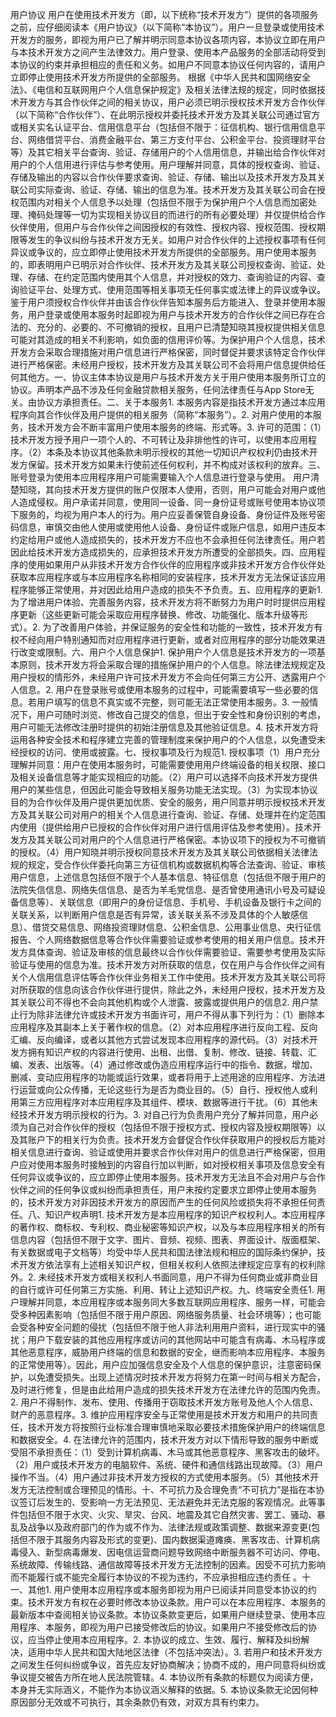 用户协议
用户在使用技术开发方（即，以下统称“技术开发方”）提供的各项服务之前，应仔细阅读本《用户协议》（以下简称“本协议”）。用户一旦登录或使用技术开发方的服务，即视为用户已了解并明示同意本协议各项内容，本协议立即在用户与本技术开发方之间产生法律效力。用户登录、使用本产品服务的全部活动将受到本协议的约束并承担相应的责任和义务。如用户不同意本协议任何内容的，请用户立即停止使用技术开发方所提供的全部服务。 根据《中华人民共和国网络安全法》、《电信和互联网用户个人信息保护规定》及相关法律法规的规定，同时依据技术开发方与其合作伙伴之间的相关协议，用户必须已明示授权技术开发方合作伙伴（以下简称“合作伙伴”）、在此明示授权并委托技术开发方及其关联公司通过官方或相关实名认证平台、信用信息平台（包括但不限于：征信机构、银行信用信息平台、网络借贷平台、消费金融平台、第三方支付平台、公积金平台、投资理财平台等）及其它相关平台查询、验证、存储用户的个人信用信息，并输出给合作伙伴对用户的个人信用进行评估与参考使用。用户理解并同意，具体的授权查询、验证、存储及输出的内容以合作伙伴要求查询、验证、存储、输出以及技术开发方及其关联公司实际查询、验证、存储、输出的信息为准。技术开发方及其关联公司会在授权范围内对相关个人信息予以处理（包括但不限于为保护用户个人信息而加密处理、掩码处理等一切为实现相关协议目的而进行的所有必要处理）并仅提供给合作伙伴使用，但用户与合作伙伴之间因授权的有效性、授权内容、授权范围、授权期限等发生的争议纠纷与技术开发方无关。如用户对合作伙伴的上述授权事项有任何异议或争议的，应立即停止使用技术开发方所提供的全部服务。用户使用本服务的，即表明用户已明示对合作伙伴、技术开发方及其关联公司授权查询、验证、处理、存储、在约定范围内使用其个人信息，并对授权的效力、查询验证的内容、查询验证平台、处理方式、使用范围等相关事项无任何事实或法律上的异议或争议。 鉴于用户须授权合作伙伴并由该合作伙伴告知本服务后方能进入、登录并使用本服务，用户登录或使用本服务时起即视为用户与技术开发方的合作伙伴之间已存在合法的、充分的、必要的、不可撤销的授权，且用户已清楚知晓其授权提供相关信息可能对其造成的相关不利影响，如负面的信用评价等。为保护用户个人信息，技术开发方会采取合理措施对用户信息进行严格保密，同时督促并要求该特定合作伙伴进行严格保密。未经用户授权，技术开发方及其关联公司不会将用户信息提供给任何其他方。一、协议主体本协议是用户与技术开发方关于用户使用本服务所订立的协议。声明本产品不涉及任何金融贷款相关服务，任何法律责任与App Store无关。由协议方承担责任。二、关于本服务1. 本服务内容是指技术开发方通过本应用程序向其合作伙伴及用户提供的相关服务（简称“本服务”）。2. 对用户使用的本服务，技术开发方会不断丰富用户使用本服务的终端、形式等。3. 许可的范围：（1）技术开发方授予用户一项个人的、不可转让及非排他性的许可，以使用本应用程序。（2）本条及本协议其他条款未明示授权的其他一切知识产权权利仍由技术开发方保留。技术开发方如果未行使前述任何权利，并不构成对该权利的放弃。三、账号登录为使用本应用程序用户可能需要输入个人信息进行登录与使用。 用户清楚知晓，其向技术开发方提供的账户仅限本人使用，否则，用户可能会对用户或他人造成侵权。用户承诺并同意，使用同一设备、同一身份证号或账号使用本协议项下服务的，均视为用户本人的行为。用户应妥善保管自身设备、身份证件及账号密码信息，审慎交由他人使用或使用他人设备、身份证件或账户信息，如用户违反本约定给用户或他人造成损失的，技术开发方不应也不会承担任何法律责任。用户若因此给技术开发方造成损失的，应承担技术开发方所遭受的全部损失。四、应用程序的使用如果用户从非技术开发方合作伙伴的应用程序或非技术开发方合作伙伴处获取本应用程序或与本应用程序名称相同的安装程序，技术开发方无法保证该应用程序能够正常使用，并对因此给用户造成的损失不予负责。五、应用程序的更新1. 为了增进用户体验、完善服务内容，技术开发方将不断努力为用户时时提供应用程序更新（这些更新可能会采取应用程序替换、修改、功能强化、版本升级等形式）。2. 为了改善用户体验，并保证服务的安全性和功能的一致性，技术开发方有权不经向用户特别通知而对应用程序进行更新，或者对应用程序的部分功能效果进行改变或限制。六、用户个人信息保护1. 保护用户个人信息是技术开发方的一项基本原则，技术开发方将会采取合理的措施保护用户的个人信息。除法律法规规定及用户授权的情形外，未经用户许可技术开发方不会向任何第三方公开、透露用户个人信息。2. 用户在登录账号或使用本服务的过程中，可能需要填写一些必要的信息。若用户填写的信息不真实或不完整，则可能无法正常使用本服务。3. 一般情况下，用户可随时浏览、修改自己提交的信息，但出于安全性和身份识别的考虑，用户可能无法修改注册时提供的初始注册信息及其他验证信息。4. 技术开发方将运用各种安全技术和程序建立完善的管理制度来保护用户的个人信息，以免遭受未经授权的访问、使用或披露。七、授权事项及行为规范1. 授权事项（1）用户充分理解并同意：用户在使用本服务时，可能需要使用用户终端设备的相关权限、接口及相关设备信息等才能实现相应的功能。（2）用户可以选择不向技术开发方提供用户的某些信息，但因此可能会导致相关服务功能无法实现。（3）为实现本协议目的为合作伙伴及用户提供更加优质、安全的服务，用户同意并明示授权技术开发方及其关联公司对用户的相关个人信息进行查询、验证、存储、处理并在约定范围内使用（提供给用户已授权的合作伙伴对用户进行信用评估及参考使用）。技术开发方及其关联公司对用户的个人信息进行严格保密。本协议项下的授权为不可撤销的授权。（4）用户知晓并明示授权同意技术开发方及其关联公司依据相关法律法规的规定，受合作伙伴委托向第三方征信机构或数据机构等合法查询、验证、审核用户信息，上述信息包括但不限于个人基本信息、特征信息（包括但不限于用户的法院失信信息、网络失信信息、是否为羊毛党信息、是否曾使用通讯小号及可疑设备信息等）、关联信息（即用户的身份证信息、手机号、手机设备及银行卡之间的关联关系，以判断用户信息是否有异常，该关联关系不涉及具体的个人敏感信息）、借贷交易信息、网络投资理财信息、公积金信息、公用事业信息、央行征信报告、个人网络数据信息等合作伙伴需要验证或参考使用的相关用户信息。技术开发方具体查询、验证及审核的信息最终以合作伙伴需要验证、需要参考使用及实际验证与使用的信息为准。技术开发方对所获取的信息，仅在用户与合作伙伴之间有关个人信用信息评估等合作伙伴业务相关工作中使用。技术开发方及其关联公司将对所获取的信息向该合作伙伴进行提供，除此之外，未经用户授权，技术开发方及其关联公司不得也不会向其他机构或个人泄露、披露或提供用户的信息2. 用户禁止行为除非法律允许或技术开发方书面许可，用户不得从事下列行为：（1）删除本应用程序及其副本上关于著作权的信息。（2）对本应用程序进行反向工程、反向汇编、反向编译，或者以其他方式尝试发现本应用程序的源代码。（3）对技术开发方拥有知识产权的内容进行使用、出租、出借、复制、修改、链接、转载、汇编、发表、出版等。（4）通过修改或伪造应用程序运行中的指令、数据，增加、删减、变动应用程序的功能或运行效果，或者将用于上述用途的应用程序、方法进行运营或向公众传播，无论这些行为是否为商业目的。（5）自行、授权他人或利用第三方应用程序对本应用程序及其组件、模块、数据等进行干扰。（6）其他未经技术开发方明示授权的行为。3. 对自己行为负责用户充分了解并同意，用户必须为自己对合作伙伴的授权（包括但不限于授权方式、授权内容及授权期限等）以及其账户下的相关行为负责。技术开发方会督促合作伙伴获取用户的授权后方能对相关信息进行查询、验证或使用并要求合作伙伴对用户的信息进行严格保密，但用户应对使用本服务时接触到的内容自行加以判断，如对授权相关事项及信息安全有任何异议或争议的，应立即停止使用本服务。技术开发方无法且不会对用户与合作伙伴之间的任何争议或纠纷而承担责任，用户未按约定要求立即停止使用本服务的，技术开发方对非因技术开发方的原因而产生的任何风险或损失将不承担任何责任。八、知识产权声明1. 技术开发方是本应用程序的知识产权权利人。本应用程序的著作权、商标权、专利权、商业秘密等知识产权，以及与本应用程序相关的所有信息内容（包括但不限于文字、图片、音频、视频、图表、界面设计、版面框架、有关数据或电子文档等）均受中华人民共和国法律法规和相应的国际条约保护，技术开发方依法享有上述相关知识产权，但相关权利人依照法律规定应享有的权利除外。2. 未经技术开发方或相关权利人书面同意，用户不得为任何商业或非商业目的自行或许可任何第三方实施、利用、转让上述知识产权。九、终端安全责任1. 用户理解并同意，本应用程序或本服务同大多数互联网应用程序、服务一样，可能会受多种因素影响（包括但不限于用户原因、网络服务质量、社会环境等）；也可能会受各种安全问题的侵扰（包括但不限于他人非法利用用户资料，进行现实中的骚扰；用户下载安装的其他应用程序或访问的其他网站中可能含有病毒、木马程序或其他恶意程序，威胁用户终端的信息和数据的安全，继而影响本应用程序、本服务的正常使用等）。因此，用户应加强信息安全及个人信息的保护意识，注意密码保护，以免遭受损失。出现上述情况时技术开发方将努力在第一时间与相关方配合，及时进行修复，但是由此给用户造成的损失技术开发方在法律允许的范围内免责。2. 用户不得制作、发布、使用、传播用于窃取技术开发方账号及他人个人信息、财产的恶意程序。3. 维护应用程序安全与正常使用是技术开发方和用户的共同责任，技术开发方将按照行业标准合理审慎地采取必要技术措施保护用户的终端信息和数据安全。4. 在法律允许的范围内，技术开发方对以下情形导致的服务中断或受阻不承担责任：（1）受到计算机病毒、木马或其他恶意程序、黑客攻击的破坏。（2）用户或技术开发方的电脑软件、系统、硬件和通信线路出现故障。（3）用户操作不当。（4）用户通过非技术开发方授权的方式使用本服务。（5）其他技术开发方无法控制或合理预见的情形。十、不可抗力及合理免责“不可抗力”是指在本协议签订后发生的、受影响一方无法预见、无法避免并无法克服的客观情况。此等事件包括但不限于水灾、火灾、旱灾、台风、地震及其它自然灾害、罢工、骚动、暴乱及战争以及政府部门的作为或不作为、法律法规或政策调整、数据来源变更(包括但不限于其服务内容及形式的变更)、国内数据渠道瘫痪、黑客攻击、计算机病毒侵入、新型病毒爆发、因电信运营商问题导致网络中断服务器不可访问、停电、系统故障、传输线路、通信故障等技术开发方无法控制的因素。因受不可抗力影响而不能履行或不能完全履行本协议的不视为违约，不应承担相应违约责任 。十一、其他1. 用户使用本应用程序或本服务即视为用户已阅读并同意受本协议的约束。技术开发方有权在必要时修改本协议条款。用户可以在本应用程序、本服务的最新版本中查阅相关协议条款。本协议条款变更后，如果用户继续登录、使用本应用程序、本服务，即视为用户已接受修改后的协议。如果用户不接受修改后的协议，应当停止使用本应用程序。2. 本协议的成立、生效、履行、解释及纠纷解决，适用中华人民共和国大陆地区法律（不包括冲突法）。3. 若用户和技术开发方之间发生任何纠纷或争议，首先应友好协商解决；协商不成的，用户同意将纠纷或争议提交被告方所在地人民法院管辖。4. 本协议所有条款的标题仅为阅读方便，本身并无实际涵义，不能作为本协议涵义解释的依据。5. 本协议条款无论因何种原因部分无效或不可执行，其余条款仍有效，对双方具有约束力。

